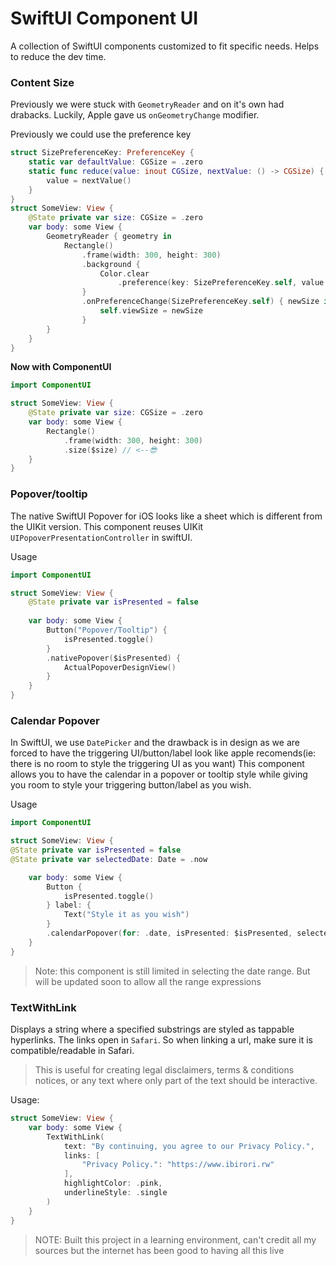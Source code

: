 # SwiftUI Component UI

A collection of SwiftUI components customized to fit specific needs. Helps to reduce the dev time.

### Content Size

Previously we were stuck with `GeometryReader` and on it's own had drabacks. Luckily, Apple gave us `onGeometryChange` modifier.

Previously we could use the preference key
```swift
struct SizePreferenceKey: PreferenceKey {
    static var defaultValue: CGSize = .zero
    static func reduce(value: inout CGSize, nextValue: () -> CGSize) {
        value = nextValue()
    }
}
struct SomeView: View {
    @State private var size: CGSize = .zero
    var body: some View {
        GeometryReader { geometry in
            Rectangle()
                .frame(width: 300, height: 300)
                .background {
                    Color.clear
                        .preference(key: SizePreferenceKey.self, value: geometry.size)
                }
                .onPreferenceChange(SizePreferenceKey.self) { newSize in
                    self.viewSize = newSize
                }
        }
    }
}
```

**Now with ComponentUI**

```swift
import ComponentUI

struct SomeView: View {
    @State private var size: CGSize = .zero
    var body: some View {
        Rectangle()
            .frame(width: 300, height: 300)
            .size($size) // <--😎
    }
}
```

### Popover/tooltip

The native SwiftUI Popover for iOS looks like a sheet which is different from the UIKit version.
This component reuses UIKit `UIPopoverPresentationController` in swiftUI.

Usage
```swift
import ComponentUI

struct SomeView: View {
	@State private var isPresented = false
	
	var body: some View {
		Button("Popover/Tooltip") {
			isPresented.toggle()
		}
		.nativePopover($isPresented) {
			ActualPopoverDesignView()
		}
	}
}
```

### Calendar Popover

In SwiftUI, we use `DatePicker` and the drawback is in design as we are forced to have the triggering UI/button/label look like apple recomends(ie: there is no room to style the triggering UI as you want)
This component allows you to have the calendar in a popover or tooltip style while giving you room to style your triggering button/label as you wish.

Usage
```swift
import ComponentUI

struct SomeView: View {
@State private var isPresented = false
@State private var selectedDate: Date = .now

	var body: some View {
		Button {
			isPresented.toggle()
		} label: {
			Text("Style it as you wish")
		}
		.calendarPopover(for: .date, isPresented: $isPresented, selected: $selectedDate)
	}
}
```
> Note: this component is still limited in selecting the date range. But will be updated soon to allow all the range expressions

### TextWithLink

Displays a string where a specified substrings are styled as tappable hyperlinks. The links open in `Safari`. So when linking a url, make sure it is compatible/readable in Safari.

> This is useful for creating legal disclaimers, terms & conditions notices, or any text where only part of the text should be interactive.

Usage:
```swift
struct SomeView: View {
	var body: some View {
		TextWithLink(
			text: "By continuing, you agree to our Privacy Policy.",
			links: [
				"Privacy Policy.": "https://www.ibirori.rw"
			],
			highlightColor: .pink,
			underlineStyle: .single
		)
	}
}
```

> NOTE:
> Built this project in a learning environment, can't credit all my sources but the internet has been good to having all this live
